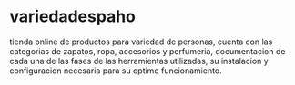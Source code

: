# variedadespaho
tienda online de productos para variedad de personas, cuenta con las categorias de zapatos, ropa, accesorios y perfumeria, documentacion de cada una de las fases de las herramientas utilizadas, su instalacion y configuracion necesaria para su optimo funcionamiento.
